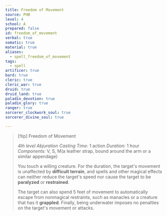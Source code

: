 ```yaml
---
title: Freedom of Movement
source: PHB
level: 4
school: A
prepared: false
id: freedom_of_movement
verbal: true
somatic: true
material: true
aliases:
  - spell_freedom_of_movement
tags:
  - spell
artificer: true
bard: true
cleric: true
cleric_war: true
druid: true
druid_land: true
paladin_devotion: true
paladin_glory: true
ranger: true
sorcerer_clockwork_soul: true
sorcerer_divine_soul: true

---
```

>[!tip] Freedom of Movement
>
> *4th level Abjuration*
> *Casting Time:* 1 action
> *Duration:* 1 hour
> *Components:* V, S, M(a leather strap, bound around the arm or a similar appendage)
>
>You touch a willing creature. For the duration, the target's movement is unaffected by **difficult terrain**, and spells and other magical effects can neither reduce the target's speed nor cause the target to be **paralyzed** or **restrained**.
>
>The target can also spend 5 feet of movement to automatically escape from nonmagical restraints, such as manacles or a creature that has it **grappled**. Finally, being underwater imposes no penalties on the target's movement or attacks.
>

